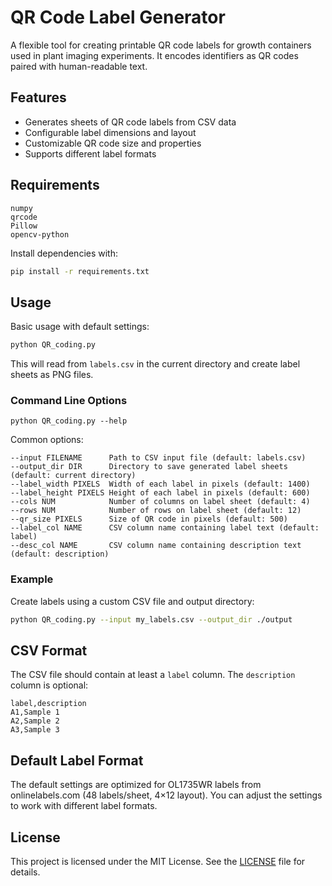 # QR Code Label Generator

A flexible tool for creating printable QR code labels for growth containers used in plant imaging experiments. It encodes identifiers as QR codes paired with human-readable text.

## Features

- Generates sheets of QR code labels from CSV data
- Configurable label dimensions and layout
- Customizable QR code size and properties
- Supports different label formats

## Requirements

```
numpy
qrcode
Pillow
opencv-python
```

Install dependencies with:

```bash
pip install -r requirements.txt
```

## Usage

Basic usage with default settings:

```bash
python QR_coding.py
```

This will read from `labels.csv` in the current directory and create label sheets as PNG files.

### Command Line Options

```
python QR_coding.py --help
```

Common options:

```
--input FILENAME      Path to CSV input file (default: labels.csv)
--output_dir DIR      Directory to save generated label sheets (default: current directory)
--label_width PIXELS  Width of each label in pixels (default: 1400)
--label_height PIXELS Height of each label in pixels (default: 600)
--cols NUM            Number of columns on label sheet (default: 4)
--rows NUM            Number of rows on label sheet (default: 12)
--qr_size PIXELS      Size of QR code in pixels (default: 500)
--label_col NAME      CSV column name containing label text (default: label)
--desc_col NAME       CSV column name containing description text (default: description)
```

### Example

Create labels using a custom CSV file and output directory:

```bash
python QR_coding.py --input my_labels.csv --output_dir ./output
```

## CSV Format

The CSV file should contain at least a `label` column. The `description` column is optional:

```csv
label,description
A1,Sample 1
A2,Sample 2
A3,Sample 3
```

## Default Label Format

The default settings are optimized for OL1735WR labels from onlinelabels.com (48 labels/sheet, 4×12 layout). You can adjust the settings to work with different label formats.

## License

This project is licensed under the MIT License. See the [LICENSE](LICENSE) file for details.